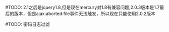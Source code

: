#TODO: 2.1之后是jquery1.8,但是现在mercury对1.8有兼容问题,2.0.3版本是1.7最后的版本，但是ajax:aborted:file事件无法触发，所以现在只能使用2.0.2版本

#TODO: 密码日志过滤